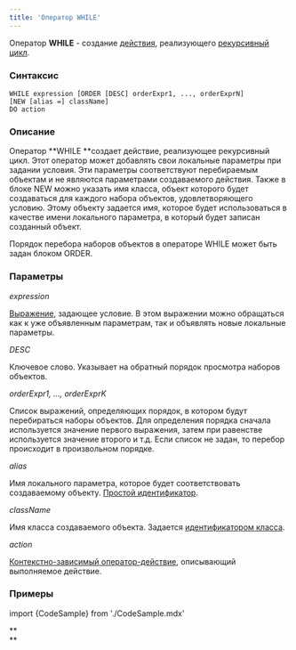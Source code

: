 ```yaml
---
title: 'Оператор WHILE'
---
```


Оператор **WHILE** - создание [действия](Действия.md), реализующего [рекурсивный цикл](Рекурсивный_цикл_WHILE.md).

### Синтаксис

    WHILE expression [ORDER [DESC] orderExpr1, ..., orderExprN]
    [NEW [alias =] className]
    DO action

### Описание

Оператор **WHILE **создает действие, реализующее рекурсивный цикл. Этот оператор может добавлять свои локальные параметры при задании условия. Эти параметры соответствуют перебираемым объектам и не являются параметрами создаваемого действия. Также в блоке NEW можно указать имя класса, объект которого будет создаваться для каждого набора объектов, удовлетворяющего условию. Этому объекту задается имя, которое будет использоваться в качестве имени локального параметра, в который будет записан созданный объект.

Порядок перебора наборов объектов в операторе WHILE может быть задан блоком ORDER.

### Параметры

*expression*

[Выражение](Выражения.md), задающее условие. В этом выражении можно обращаться как к уже объявленным параметрам, так и объявлять новые локальные параметры. 

*DESC*

Ключевое слово. Указывает на обратный порядок просмотра наборов объектов. 

*orderExpr1, ..., orderExprK*

Список выражений, определяющих порядок, в котором будут перебираться наборы объектов. Для определения порядка сначала используется значение первого выражения, затем при равенстве используется значение второго и т.д. Если список не задан, то перебор происходит в произвольном порядке.

*alias*

Имя локального параметра, которое будет соответствовать создаваемому объекту. [Простой идентификатор](Идентификаторы.md#id-broken).

*className*

Имя класса создаваемого объекта. Задается [идентификатором класса](Идентификаторы.md#classid-broken).

*action*

[Контекстно-зависимый оператор-действие](Операторы-действия.md#контекстно-зависимые-операторы), описывающий выполняемое действие.

### Примеры


import {CodeSample} from './CodeSample.mdx'

<CodeSample url="https://ru-documentation.lsfusion.org/sample?file=ActionSample&block=while"/>

**  
**
